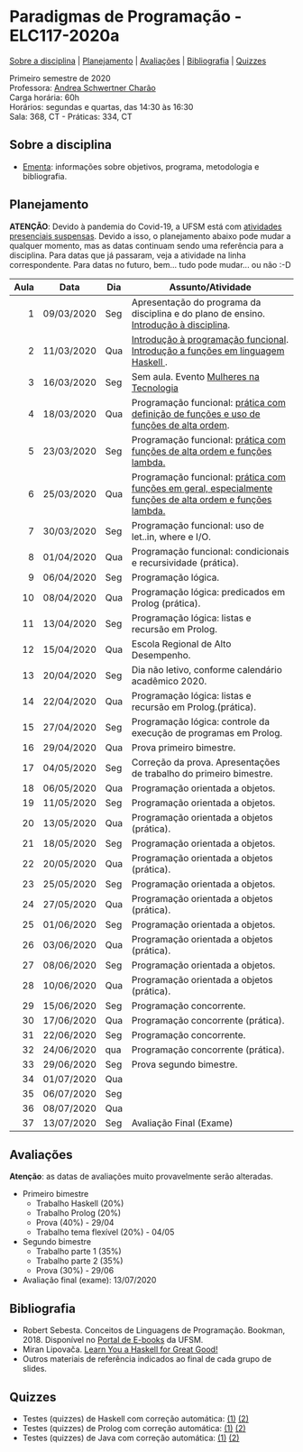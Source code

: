 # Paradigmas de Programação - ELC117-2020a
[Sobre a disciplina](#sobre-a-disciplina) | [Planejamento](#planejamento) | [Avaliações](#avaliações) | [Bibliografia](#bibliografia) | [Quizzes](#quizzes)


Primeiro semestre de 2020  
Professora: [Andrea Schwertner Charão](http://www.inf.ufsm.br/~andrea)  
Carga horária: 60h  
Horários: segundas e quartas, das 14:30 às 16:30  
Sala: 368, CT - Práticas: 334, CT  

## Sobre a disciplina
 - [Ementa](https://drive.google.com/file/d/0B2aW-kt5pdi7X2ZLbEYxNG1KZVk/view?usp=sharing): informações sobre objetivos, programa, metodologia e bibliografia.
 <!--
 - [Planejamento](https://docs.google.com/spreadsheets/d/1SAG5XDup7IAMEttgnsr3c_gx9kSYLDo4X-sBcCHJ8_o/edit?usp=sharing): planejamento de atividades de cada aula.

 - [Que comecem os jogos!](https://docs.google.com/forms/d/e/1FAIpQLSezBHYhYEVbOz-QTuPLERAVOA-5zjAPfrzCtPqyuNY6s6d3VQ/viewform): formulário para responder logo depois da primeira aula.
-->
 
## Planejamento


**ATENÇÃO**: Devido à pandemia do Covid-19, a UFSM está com [atividades presenciais suspensas](https://www.ufsm.br/2020/03/24/ufsm-informa-sobre-a-continuidade-do-semestre-letivo-durante-a-suspensao-de-atividades-presenciais/). Devido a isso, o planejamento abaixo pode mudar a qualquer momento, mas as datas continuam sendo uma referência para a disciplina. Para datas que já passaram, veja a atividade na linha correspondente. Para datas no futuro, bem... tudo pode mudar... ou não :-D


<table class="table table-bordered table-hover table-condensed">
<thead><tr><th title="Field #1">Aula</th>
<th title="Field #2">Data</th>
<th title="Field #3">Dia</th>
<th title="Field #4">Assunto/Atividade</th>
</tr></thead>
<tbody><tr>
<td align="right">1</td>
<td>09/03/2020</td>
<td>Seg</td>
<td>Apresentação do programa da disciplina e do plano de ensino. <br>
 <a href="https://docs.google.com/presentation/d/1h3FJcDFKrenAffH-bxXiruFHRpJ6nN_bryPtIglED_E/edit?usp=sharing">Introdução à disciplina</a>.
 </td>
</tr>
<tr>
<td align="right">2</td>
<td>11/03/2020</td>
<td>Qua</td>
<td>
 <a href="https://docs.google.com/presentation/d/1wwj_3uXETj7-f8l_tYIeo6LSrCN5YTa8LMjtpesItNg/edit?usp=sharing">Introdução à programação funcional</a>.<br> <a href="https://docs.google.com/presentation/d/1BG4PRmcPgDzgHxNkklyuljVdb6SfKPSUUqSgcFM3Bm8/edit?usp=sharing">Introdução a funções em linguagem Haskell </a>. 
 </td>
</tr>
<tr>
<td align="right">3</td>
<td>16/03/2020</td>
<td>Seg</td>
 <td>Sem aula. Evento <a href="https://www.ufsm.br/unidades-universitarias/ct/eventos/aula-inaugural-mulheres-na-tecnologia/">Mulheres na Tecnologia</a></td>
</tr>
<tr>
<td align="right">4</td>
<td>18/03/2020</td>
<td>Qua</td>
 <td>Programação funcional: <a href="praticas/funcional/haskell01">prática com definição de funções e uso de funções de alta ordem</a>.</td>
</tr>
<tr>
<td align="right">5</td>
<td>23/03/2020</td>
<td>Seg</td>
<td>Programação funcional: <a href="praticas/funcional/haskell02">prática com funções de alta ordem e funções lambda.</a></td>
</tr>
<tr>
<td align="right">6</td>
<td>25/03/2020</td>
<td>Qua</td>
<td>Programação funcional: <a href="praticas/funcional/haskell03">prática com funções em geral, especialmente funções de alta ordem e funções lambda.</td>
</tr>
<tr>
<td align="right">7</td>
<td>30/03/2020</td>
<td>Seg</td>
<td>Programação funcional: uso de let..in, where e I/O.</td>
</tr>
<tr>
<td align="right">8</td>
<td>01/04/2020</td>
<td>Qua</td>
<td>Programação funcional: condicionais e recursividade (prática).</td>
</tr>
<tr>
<td align="right">9</td>
<td>06/04/2020</td>
<td>Seg</td>
<td>Programação lógica.</td>
</tr>
<tr>
<td align="right">10</td>
<td>08/04/2020</td>
<td>Qua</td>
<td>Programação lógica: predicados em Prolog (prática).</td>
</tr>
<tr>
<td align="right">11</td>
<td>13/04/2020</td>
<td>Seg</td>
<td>Programação lógica: listas e recursão em Prolog.</td>
</tr>
<tr>
<td align="right">12</td>
<td>15/04/2020</td>
<td>Qua</td>
<td>Escola Regional de Alto Desempenho.</td>
</tr>
<tr>
<td align="right">13</td>
<td>20/04/2020</td>
<td>Seg</td>
<td>Dia não letivo, conforme calendário acadêmico 2020.</td>
</tr>
<tr>
<td align="right">14</td>
<td>22/04/2020</td>
<td>Qua</td>
<td>Programação lógica: listas e recursão em Prolog.(prática).</td>
</tr>
<tr>
<td align="right">15</td>
<td>27/04/2020</td>
<td>Seg</td>
<td>Programação lógica: controle da execução de programas em Prolog.</td>
</tr>
<tr>
<td align="right">16</td>
<td>29/04/2020</td>
<td>Qua</td>
<td>Prova primeiro bimestre.</td>
</tr>
<tr>
<td align="right">17</td>
<td>04/05/2020</td>
<td>Seg</td>
<td>Correção da prova. Apresentações de trabalho do primeiro bimestre.</td>
</tr>
<tr>
<td align="right">18</td>
<td>06/05/2020</td>
<td>Qua</td>
<td>Programação orientada a objetos.</td>
</tr>
<tr>
<td align="right">19</td>
<td>11/05/2020</td>
<td>Seg</td>
<td>Programação orientada a objetos.</td>
</tr>
<tr>
<td align="right">20</td>
<td>13/05/2020</td>
<td>Qua</td>
<td>Programação orientada a objetos (prática).</td>
</tr>
<tr>
<td align="right">21</td>
<td>18/05/2020</td>
<td>Seg</td>
<td>Programação orientada a objetos.</td>
</tr>
<tr>
<td align="right">22</td>
<td>20/05/2020</td>
<td>Qua</td>
<td>Programação orientada a objetos  (prática).</td>
</tr>
<tr>
<td align="right">23</td>
<td>25/05/2020</td>
<td>Seg</td>
<td>Programação orientada a objetos.</td>
</tr>
<tr>
<td align="right">24</td>
<td>27/05/2020</td>
<td>Qua</td>
<td>Programação orientada a objetos  (prática).</td>
</tr>
<tr>
<td align="right">25</td>
<td>01/06/2020</td>
<td>Seg</td>
<td>Programação orientada a objetos.</td>
</tr>
<tr>
<td align="right">26</td>
<td>03/06/2020</td>
<td>Qua</td>
<td>Programação orientada a objetos  (prática).</td>
</tr>
<tr>
<td align="right">27</td>
<td>08/06/2020</td>
<td>Seg</td>
<td>Programação orientada a objetos.</td>
</tr>
<tr>
<td align="right">28</td>
<td>10/06/2020</td>
<td>Qua</td>
<td>Programação orientada a objetos  (prática).</td>
</tr>
<tr>
<td align="right">29</td>
<td>15/06/2020</td>
<td>Seg</td>
<td>Programação concorrente.</td>
</tr>
<tr>
<td align="right">30</td>
<td>17/06/2020</td>
<td>Qua</td>
<td>Programação concorrente  (prática).</td>
</tr>
<tr>
<td align="right">31</td>
<td>22/06/2020</td>
<td>Seg</td>
<td>Programação concorrente.</td>
</tr>
<tr>
<td align="right">32</td>
<td>24/06/2020</td>
<td>qua</td>
<td>Programação concorrente  (prática).</td>
</tr>
<td align="right">33</td>
<td>29/06/2020</td>
<td>Seg</td>
<td>Prova segundo bimestre.</td>
</tr>
<tr>
<td align="right">34</td>
<td>01/07/2020</td>
<td>Qua</td>
<td> </td>
</tr>
<tr>
<td align="right">35</td>
<td>06/07/2020</td>
<td>Seg</td>
<td> </td>
</tr>
<tr>
<td align="right">36</td>
<td>08/07/2020</td>
<td>Qua</td>
<td> </td>
</tr>
<tr>
<td align="right">37</td>
<td>13/07/2020</td>
<td>Seg</td>
<td>Avaliação Final (Exame)</td>
</tr>
</tbody></table>

## Avaliações

**Atenção**: as datas de avaliações muito provavelmente serão alteradas.

 - Primeiro bimestre  
   - Trabalho Haskell (20%)  
   - Trabalho Prolog (20%)  
   - Prova (40%) - 29/04  
   - Trabalho tema flexível (20%) - 04/05  
 - Segundo bimestre  
   - Trabalho parte 1 (35%)  
   - Trabalho parte 2 (35%)  
   - Prova (30%) - 29/06  
 - Avaliação final (exame): 13/07/2020  


## Bibliografia

 - Robert Sebesta. Conceitos de Linguagens de Programação. Bookman, 2018. Disponível no [Portal de E-books](https://www.ufsm.br/orgaos-suplementares/biblioteca/e-books-2/) da UFSM.
 - Miran Lipovača. [Learn You a Haskell for Great Good!](http://learnyouahaskell.com/)
 - Outros materiais de referência indicados ao final de cada grupo de slides.


## Quizzes

 - Testes (quizzes) de Haskell com correção automática: [(1)](https://testmoz.com/471285/) [(2)](https://testmoz.com/471302/)
 - Testes (quizzes) de Prolog com correção automática: [(1)](https://testmoz.com/466816) [(2)](https://testmoz.com/466920)
 - Testes (quizzes) de Java com correção automática: [(1)](https://testmoz.com/2090367) [(2)](https://testmoz.com/2132271)
 



<!--
## Slides

Disponíveis na pasta [slides](slides). 

## Práticas

Disponíveis na pasta [praticas](praticas). 


## Trabalhos

Disponíveis na pasta [trabalhos](trabalhos).


 1. [Programação funcional em Haskell](trabalhos/t1) (entrega até domingo, 18/03/2018, 23:59)
 2. [Mais programação funcional em Haskell](trabalhos/t2) (entrega até segunda, 2/4/2018, 23:59)
 3. [Programação lógica em Prolog](trabalhos/t3) (entrega até segunda, 16/4/2018, 23:59)
 4. [Resolvendo problemas da OBI em Prolog](trabalhos/t4) (entrega até segunda, 30/04/2018, 23:59)
 5. [Editor de grafos com JavaFX](trabalhos/t5) (entrega até segunda, 04/06/2018, 23:59)
 6. [Planarity puzzle com JavaFX](trabalhos/t6) (entrega até terça, 12/06/2018, 23:59)
 7. [Dashboard para monitoramento de frota de ônibus urbanos](trabalhos/t7) (entrega até domingo, 01/07/2018, 23:59)
-->

